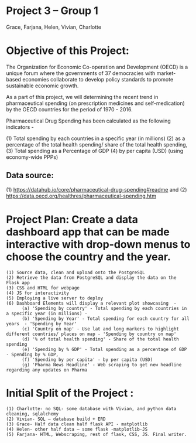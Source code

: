# Project 3 – Group 1 
Grace, Farjana, Helen, Vivian, Charlotte

# Objective of this Project:

The Organization for Economic Co-operation and Development (OECD) is a unique forum where the governments of 37 democracies with market-based economies collaborate to develop policy standards to promote sustainable economic growth. 

As a part of this project, we will determining the recent trend in pharmaceutical spending (on prescription medicines and self-medication) by the OECD countries for the period of 1970 - 2016. 

Pharmaceutical Drug Spending has been calculated as the following indicators -  

  (1) Total spending by each countries in a specific year (in millions)
  (2) as a percentage of the total health spending/ share of the total health spending, 
  (3) Total spending as a Percentage of GDP
  (4) by per capita (USD) (using economy-wide PPPs)
  
## Data source: 

(1) https://datahub.io/core/pharmaceutical-drug-spending#readme and 
(2) https://data.oecd.org/healthres/pharmaceutical-spending.htm

  
# Project Plan: Create a data dashboard app that can be made interactive with drop-down menus to choose the country and the year.

    (1) Source data, clean and upload onto the PostgreSQL
    (2) Retrieve the data from PostgreSQL and display the data on the Flask app
    (3) CSS and HTML for webpage
    (4) JS for interactivity 
    (5) Employing a live server to deploy
    (6) Dashboard Elements will display a relevant plot showcasing  -
          (a) 'Spending by country' - Total spending by each countries in a specific year (in millions) - 
          (b) 'Spending by Year' - Total spending for each country for all years  - 'Spending by Year'
          (c) 'Country on map' - Use lat and long markers to highlight different countries/ places on map - 'Spending by country on map'
          (d) '% of total health spending' - Share of the total health spending
          (e) 'Spending by % GDP' - Total spending as a percentage of GDP - Spending by % GDP,
          (f) 'Spending by per capita' - by per capita (USD) 
          (g) 'Pharma News Headline' - Web scraping to get new headline regarding any updates on Pharma
    
# Initial Split of the Project :

    (1) Charlotte- no SQL- some database with Vivian, and python data cleaning, sqlalchemy 
    (2) Vivian- SQL – database build + ERD 
    (3) Grace- Half data clean half flask API - matplotlib
    (4) Helen- other half data – some flask -matplotlib-JS
    (5) Farjana- HTML, Webscraping, rest of flask, CSS, JS. Final writer. 
